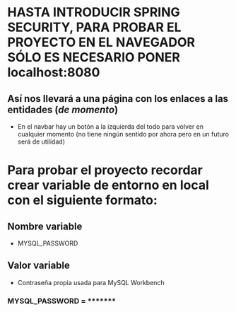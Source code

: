 
# HASTA INTRODUCIR SPRING SECURITY, PARA PROBAR EL PROYECTO EN EL NAVEGADOR SÓLO ES NECESARIO PONER localhost:8080

## Así nos llevará a una página con los enlaces a las entidades (*de momento*)
+ En el navbar hay un botón a la izquierda del todo para volver en cualquier momento (no tiene ningún sentido por ahora pero en un futuro será de utilidad)

# Para probar el proyecto recordar crear variable de entorno en local con el siguiente formato:


## Nombre variable
+ MYSQL_PASSWORD
## Valor variable
+ Contraseña propia usada para MySQL Workbench

### MYSQL_PASSWORD = *******
